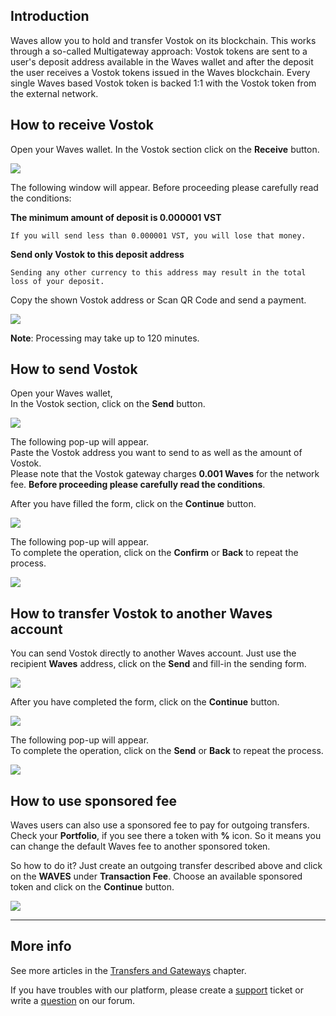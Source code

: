 ## Introduction

Waves allow you to hold and transfer Vostok on its blockchain. This works through a so-called Multigateway approach: Vostok tokens are sent to a user's deposit address available in the Waves wallet and after the deposit the user receives a Vostok tokens issued in the Waves blockchain. Every single Waves based Vostok token is backed 1:1 with the Vostok token from the external network.

## How to receive Vostok

Open your Waves wallet.
In the Vostok section click on the **Receive** button.

![](/_assets/vostok_transfers_01.png)

The following window will appear. Before proceeding please carefully read the conditions:

**The minimum amount of deposit is 0.000001 VST**
```
If you will send less than 0.000001 VST, you will lose that money.
```
**Send only Vostok to this deposit address**
```
Sending any other currency to this address may result in the total loss of your deposit.
```

Copy the shown Vostok address or Scan QR Code and send a payment.

![](/_assets/vostok_transfers_02.png)

**Note**: Processing may take up to 120 minutes.

## How to send Vostok

Open your Waves wallet,  
In the Vostok section, click on the **Send** button.

![](/_assets/vostok_transfers_01.png)

The following pop-up will appear.  
Paste the Vostok address you want to send to as well as the amount of Vostok.  
Please note that the Vostok gateway charges **0.001 Waves** for the network fee.
**Before proceeding please carefully read the conditions**.

After you have filled the form, click on the **Continue** button.

![](/_assets/vostok_transfers_03.png)

The following pop-up will appear.  
To complete the operation, click on the **Confirm** or **Back** to repeat the process.

![](/_assets/vostok_transfers_04.png)

## How to transfer Vostok to another Waves account

You can send Vostok directly to another Waves account. Just use the recipient **Waves** address, click on the **Send** and fill-in the sending form.

![](/_assets/vostok_transfers_01.png)

After you have completed the form, click on the **Continue** button.

![](/_assets/vostok_transfers_05.png)

The following pop-up will appear.  
To complete the operation, click on the **Send** or **Back** to repeat the process.

![](/_assets/vostok_transfers_06.png)

## How to use sponsored fee

Waves users can also use a sponsored fee to pay for outgoing transfers. Check your **Portfolio**, if you see there a token with **%** icon. So it means you can change the default Waves fee to another sponsored token.

So how to do it? Just create an outgoing transfer described above and click on the **WAVES** under **Transaction Fee**.
Choose an available sponsored token and click on the **Continue** button.

![](/_assets/transaction_fee.png)

___

## More info

See more articles in the [Transfers and Gateways](/waves-client/wallet-management.md) chapter.

If you have troubles with our platform, please create a [support](https://support.wavesplatform.com/) ticket or write a [question](https://forum.wavesplatform.com/) on our forum.
